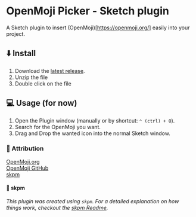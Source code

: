 # OpenMoji Picker - Sketch plugin

A Sketch plugin to insert (OpenMoji)[https://openmoji.org/] easily into your project.

## :arrow_down: Install
1. Download the [latest release](https://github.com/jan-patrick/sketch_openmoji-picker/releases/latest/download/openmoji-picker.sketchplugin.zip).
2. Unzip the file
3. Double click on the file

## :computer: Usage (for now)
1. Open the Plugin window (manually or by shortcut: `⌃ (ctrl) + O`).
2. Search for the OpenMoji you want.
3. Drag and Drop the wanted icon into the normal Sketch window.

### :pray: Attribution
<p>
  <a href="https://openmoji.org/">OpenMoji.org</a><br>
  <a href="https://github.com/hfg-gmuend/openmoji">OpenMoji GitHub</a><br>
  <a href="https://skpm.io/">skpm</a>
</p>

#### :speech_balloon: skpm
_This plugin was created using `skpm`. For a detailed explanation on how things work, checkout the [skpm Readme](https://github.com/skpm/skpm/blob/master/README.md)._
